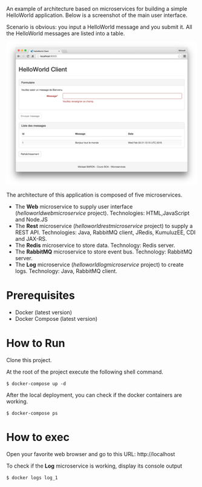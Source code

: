 An example of architecture based on microservices for building a simple HelloWorld application. Below is a screenshot of the main user interface.

Scenario is obvious: you input a HelloWorld message and you submit it. All the HelloWorld messages are listed into a table.

![Screenshot](./images/helloworldscreenshot.png)

The architecture of this application is composed of five microservices.

* The **Web** microservice to supply user interface (_helloworldwebmicroservice_ project). Technologies: HTML,JavaScript and Node.JS
* The **Rest** microservice (_helloworldrestmicroservice_ project) to supply a REST API. Technologies: Java, RabbitMQ client, JRedis, KumuluzEE, CDI and JAX-RS.  
* The **Redis** microservice to store data. Technology: Redis server.
* The **RabbitMQ** microservice to store event bus. Technology: RabbitMQ server.
* The **Log** microservice (_helloworldlogmicroservice_ project) to create logs. Technology: Java, RabbitMQ client.

# Prerequisites

* Docker (latest version)
* Docker Compose (latest version)

# How to Run

Clone this project.

At the root of the project execute the following shell command.

```shellscript
$ docker-compose up -d
```

After the local deployment, you can check if the docker containers are working.

```shellscript
$ docker-compose ps
```

# How to exec

Open your favorite web browser and go to this URL: http://localhost

To check if the **Log** microservice is working, display its console output

```shellscript
$ docker logs log_1
```
